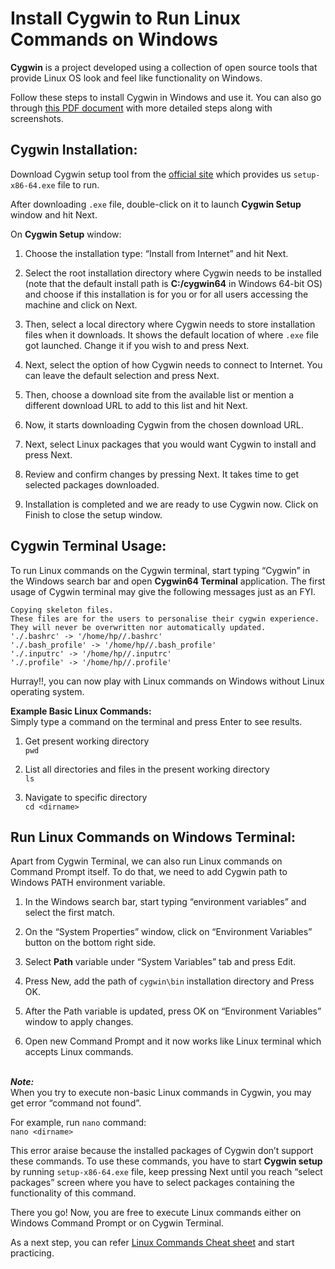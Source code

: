 # Install Cygwin to Run Linux Commands on Windows

**Cygwin** is a project developed using a collection of open source tools that provide Linux OS look and feel like functionality on Windows. 

Follow these steps to install Cygwin in Windows and use it. You can also go through [this PDF document](https://github.com/srimarrivada/CygwinInstallation/blob/main/doc/Use%20Cygwin%20to%20Run%20Linux%20Commands%20on%20Windows.pdf) with more detailed steps along with screenshots.

## **Cygwin Installation:**
Download Cygwin setup tool from the [official site](https://www.cygwin.com/) which provides us `setup-x86-64.exe` file to run.

After downloading `.exe` file, double-click on it to launch **Cygwin Setup** window and hit Next.

On **Cygwin Setup** window:
1. Choose the installation type: “Install from Internet” and hit Next.

2. Select the root installation directory where Cygwin needs to be installed (note that the default install path is **C:/cygwin64** in Windows 64-bit OS) and choose if this installation is for you or for all users accessing the machine and click on Next.

3. Then, select a local directory where Cygwin needs to store installation files when it downloads. It shows the default location of where `.exe` file got launched. Change it if you wish to and press Next.
  
4. Next, select the option of how Cygwin needs to connect to Internet. You can leave the default selection and press Next.
 
5. Then, choose a download site from the available list or mention a different download URL to add to this list and hit Next.
   
6. Now, it starts downloading Cygwin from the chosen download URL.
  
7. Next, select Linux packages that you would want Cygwin to install and press Next.
   
8. Review and confirm changes by pressing Next. It takes time to get selected packages downloaded.
   
9. Installation is completed and we are ready to use Cygwin now. Click on Finish to close the setup window. 

## **Cygwin Terminal Usage:**
To run Linux commands on the Cygwin terminal, start typing “Cygwin” in the Windows search bar and open **Cygwin64 Terminal** application. 
The first usage of Cygwin terminal may give the following messages just as an FYI.

```
Copying skeleton files.
These files are for the users to personalise their cygwin experience.
They will never be overwritten nor automatically updated.
'./.bashrc' -> '/home/hp//.bashrc'
'./.bash_profile' -> '/home/hp//.bash_profile'
'./.inputrc' -> '/home/hp//.inputrc'
'./.profile' -> '/home/hp//.profile'
 ```

Hurray!!, you can now play with Linux commands on Windows without Linux operating system.

**Example Basic Linux Commands:**</br>
Simply type a command on the terminal and press Enter to see results. </br>

1. Get present working directory </br>
   `pwd`

2. List all directories and files in the present working directory </br>
   `ls`

3. Navigate to specific directory </br>
   `cd <dirname>`

## Run Linux Commands on Windows Terminal:
Apart from Cygwin Terminal, we can also run Linux commands on Command Prompt itself. To do that, we need to add Cygwin path to Windows PATH environment variable. 

1. In the Windows search bar, start typing “environment variables” and select the first match.
   
2. On the “System Properties” window, click on “Environment Variables” button on the bottom right side.

3. Select **Path** variable under “System Variables” tab and press Edit.

4. Press New, add the path of `cygwin\bin` installation directory and Press OK.

5. After the Path variable is updated, press OK on “Environment Variables” window to apply changes.

6. Open new Command Prompt and it now works like Linux terminal which accepts Linux commands.

\
***_Note:_*** <br>
When you try to execute non-basic Linux commands in Cygwin, you may get error “command not found”. 

For  example, run `nano` command: </br>
`nano <dirname> `

This error araise because the installed packages of Cygwin don’t support these commands. To use these commands, you have to start **Cygwin setup** by running `setup-x86-64.exe` file, keep pressing Next until you reach “select packages” screen where you have to select packages containing the functionality of this command.

There you go! Now, you are free to execute Linux commands either on Windows Command Prompt or on Cygwin Terminal.

As a next step, you can refer [Linux Commands Cheat sheet](https://github.com/srimarrivada/LinuxCommands/blob/main/Linux%20Commands%20Cheat%20Sheet.docx) and start practicing.
